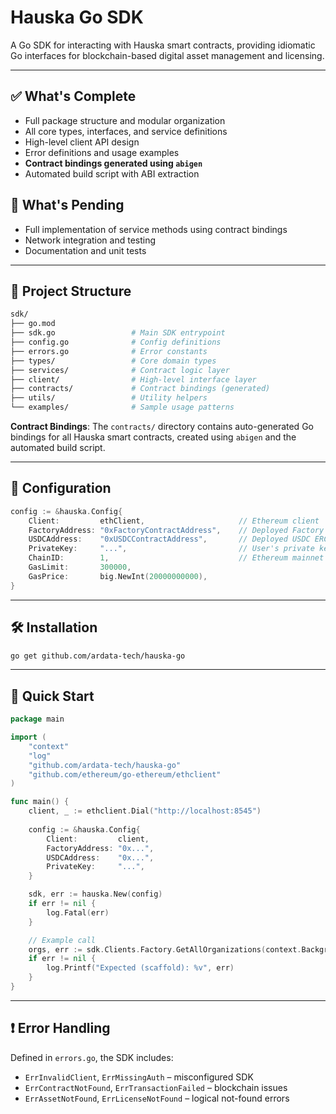 # Hauska Go SDK

A Go SDK for interacting with Hauska smart contracts, providing idiomatic Go interfaces for blockchain-based digital asset management and licensing.

---

## ✅ What's Complete

* Full package structure and modular organization
* All core types, interfaces, and service definitions
* High-level client API design
* Error definitions and usage examples
* **Contract bindings generated using `abigen`**
* Automated build script with ABI extraction

## 🔄 What's Pending

* Full implementation of service methods using contract bindings
* Network integration and testing
* Documentation and unit tests

---

## 📁 Project Structure

```bash
sdk/
├── go.mod
├── sdk.go                 # Main SDK entrypoint
├── config.go              # Config definitions
├── errors.go              # Error constants
├── types/                 # Core domain types
├── services/              # Contract logic layer
├── client/                # High-level interface layer
├── contracts/             # Contract bindings (generated)
├── utils/                 # Utility helpers
└── examples/              # Sample usage patterns
```

**Contract Bindings**: The `contracts/` directory contains auto-generated Go bindings for all Hauska smart contracts, created using `abigen` and the automated build script.

---

## 🔧 Configuration

```go
config := &hauska.Config{
    Client:         ethClient,                     // Ethereum client
    FactoryAddress: "0xFactoryContractAddress",    // Deployed Factory contract
    USDCAddress:    "0xUSDCContractAddress",       // Deployed USDC ERC20
    PrivateKey:     "...",                         // User's private key
    ChainID:        1,                             // Ethereum mainnet
    GasLimit:       300000,
    GasPrice:       big.NewInt(20000000000),
}
```

---

## 🛠️ Installation

```bash
go get github.com/ardata-tech/hauska-go
```

---

## 🚀 Quick Start

```go
package main

import (
    "context"
    "log"
    "github.com/ardata-tech/hauska-go"
    "github.com/ethereum/go-ethereum/ethclient"
)

func main() {
    client, _ := ethclient.Dial("http://localhost:8545")
    
    config := &hauska.Config{
        Client:         client,
        FactoryAddress: "0x...",
        USDCAddress:    "0x...",
        PrivateKey:     "...",
    }

    sdk, err := hauska.New(config)
    if err != nil {
        log.Fatal(err)
    }

    // Example call
    orgs, err := sdk.Clients.Factory.GetAllOrganizations(context.Background())
    if err != nil {
        log.Printf("Expected (scaffold): %v", err)
    }
}
```

---

## ❗ Error Handling

Defined in `errors.go`, the SDK includes:

* `ErrInvalidClient`, `ErrMissingAuth` – misconfigured SDK
* `ErrContractNotFound`, `ErrTransactionFailed` – blockchain issues
* `ErrAssetNotFound`, `ErrLicenseNotFound` – logical not-found errors
